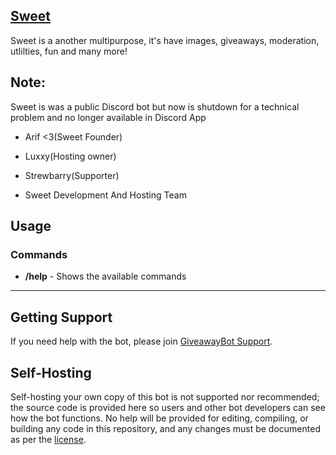 
## [Sweet](https://discord.gg/K4jgjyxb)

Sweet is a another multipurpose, it's have images, giveaways, moderation, utlilties, fun and many more!

## Note:

Sweet is was a public Discord bot but now is shutdown for a technical problem and no longer available in Discord App

- Arif <3(Sweet Founder)
- Luxxy(Hosting owner)
- Strewbarry(Supporter)

- Sweet Development And Hosting Team

## Usage
### Commands  
* **/help** - Shows the available commands
---

## Getting Support
If you need help with the bot, please join [GiveawayBot Support](https://discord.gg/K4jgjyxb).

## Self-Hosting
Self-hosting your own copy of this bot is not supported nor recommended; the source code is provided here so users and other bot developers can see how the bot functions. No help will be provided for editing, compiling, or building any code in this repository, and any changes must be documented as per the [license](https://github.com/NotRealArif/Sweet-Discord-Bot/blob/main/LICENSE).
